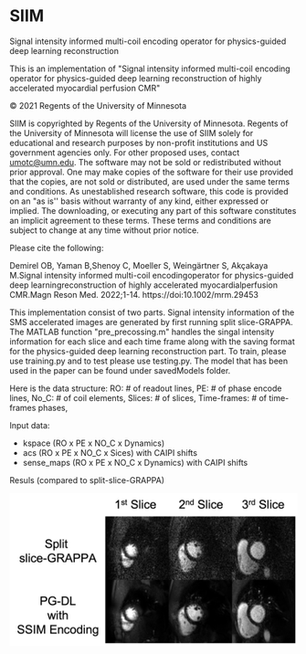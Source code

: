 # SIIM
Signal intensity informed multi-coil encoding operator for physics-guided deep learning reconstruction

This is an implementation of "Signal intensity informed multi-coil encoding operator for physics-guided deep learning reconstruction of highly accelerated myocardial perfusion CMR"

© 2021 Regents of the University of Minnesota

SIIM is copyrighted by Regents of the University of Minnesota. Regents of the University of Minnesota will license the use of SIIM solely for educational and research purposes by non-profit institutions and US government agencies only. For other proposed uses, contact umotc@umn.edu. The software may not be sold or redistributed without prior approval. One may make copies of the software for their use provided that the copies, are not sold or distributed, are used under the same terms and conditions. As unestablished research software, this code is provided on an "as is'' basis without warranty of any kind, either expressed or implied. The downloading, or executing any part of this software constitutes an implicit agreement to these terms. These terms and conditions are subject to change at any time without prior notice.

Please cite the following:

Demirel OB, Yaman B,Shenoy C, Moeller S, Weingärtner S, Akçakaya M.Signal intensity informed multi-coil encodingoperator for physics-guided deep learningreconstruction of highly accelerated myocardialperfusion CMR.Magn Reson Med. 2022;1-14. 
https://doi:10.1002/mrm.29453

This implementation consist of two parts. Signal intensity information of the SMS accelerated images are generated by first running split slice-GRAPPA. The MATLAB function "pre_precossing.m" handles the singal intensity information for each slice and each time frame along with the saving format for the physics-guided deep learning reconstruction part. To train, please use training.py and to test please use testing.py. The model that has been used in the paper can be found under savedModels folder. 

Here is the data structure:
RO:          # of readout lines,
PE:          # of phase encode lines,
No_C:        # of coil elements,
Slices:      # of slices,
Time-frames: # of time-frames phases,

Input data:
- kspace (RO x PE x NO_C x Dynamics)
- acs (RO x PE x NO_C x Sices) with CAIPI shifts
- sense_maps (RO x PE x NO_C x Dynamics) with CAIPI shifts


Resuls (compared to split-slice-GRAPPA)

![Output](images/res.png)

 

